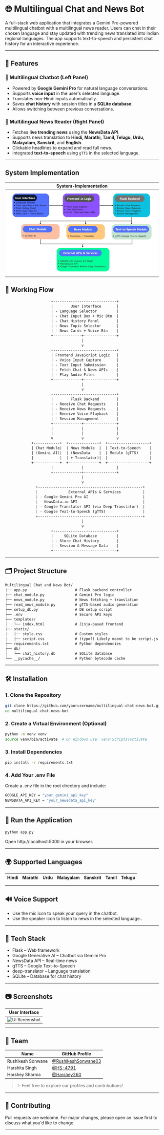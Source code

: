 # 🌐 Multilingual Chat and News Bot

A full-stack web application that integrates a Gemini Pro-powered multilingual chatbot with a multilingual news reader. Users can chat in their chosen language and stay updated with trending news translated into Indian regional languages. The app supports text-to-speech and persistent chat history for an interactive experience.

---

## 🚀 Features

### 🤖 Multilingual Chatbot (Left Panel)
- Powered by **Google Gemini Pro** for natural language conversations.
- Supports **voice input** in the user's selected language.
- Translates non-Hindi inputs automatically.
- Saves **chat history** with session titles in a **SQLite database**.
- Allows switching between previous conversations.

### 📰 Multilingual News Reader (Right Panel)
- Fetches **live trending news** using the **NewsData API**.
- Supports news translation to **Hindi, Marathi, Tamil, Telugu, Urdu, Malayalam, Sanskrit**, and **English**.
- Clickable headlines to expand and read full news.
- Integrated **text-to-speech** using `gTTS` in the selected language.

---

## System Implementation

| System-Implementation | 
|-----------------------------|
| ![System-Implementation](assets/System-Implementation.png) |



## 🔄 Working Flow


```text
                     +-----------------------------+
                     |        User Interface       |
                     | - Language Selector         |
                     | - Chat Input Box + Mic Btn  |
                     | - Chat History Panel        |
                     | - News Topic Selector       |
                     | - News Cards + Voice Btn    |
                     +-------------+---------------+
                                   |
                                   v
                     +-----------------------------+
                     | Frontend JavaScript Logic   |
                     | - Voice Input Capture       |
                     | - Text Input Submission     |
                     | - Fetch Chat & News APIs    |
                     | - Play Audio Files          |
                     +-------------+---------------+
                                   |
                                   v
                     +-----------------------------+
                     |        Flask Backend        |
                     | - Receive Chat Requests     |
                     | - Receive News Requests     |
                     | - Receive Voice Playback    |
                     | - Session Management        | 
                     +-------------+---------------+
                     |             |               |
                     |             |               |
                     v             v               v
            +------------+  +--------------+  +-------------------+
            | Chat Module|  | News Module  |  | Text-to-Speech    |
            | (Gemini AI)|  | (NewsData    |  | Module (gTTS)     |
            |            |  | + Translator)|  |                   |
            +------------+  +--------------+  +-------------------+
                     |             |               |
                     +-------------+---------------+
                                   |
                                   v 
              +------------------------------------------------+
              |              External APIs & Services          |
              | - Google Gemini Pro AI                         |
              | - NewsData.io API                              |
              | - Google Translator API (via Deep Translator)  |
              | - Google Text-to-Speech (gTTS)                 |
              +------------------------------------------------+
                                   |
                                   v
                     +-----------------------------+
                     |     SQLite Database         |
                     | - Store Chat History        |
                     | - Session & Message Data    |
                     +-----------------------------+
```

---

## 🗂️ Project Structure

```text
Multilingual Chat and News Bot/
├── app.py                      # Flask backend controller
├── chat_module.py              # Gemini Pro logic
├── news_module.py              # News fetching + translation
├── read_news_module.py         # gTTS-based audio generation
├── setup_db.py                 # DB setup script
├── .env                        # Secure API keys
├── templates/
│   └── index.html              # Jinja-based frontend
├── static/
│   ├── style.css               # Custom styles
│   ├── script.css              # (typo?) Likely meant to be script.js
├── requirements.txt            # Python dependencies
├── db/
│   └── chat_history.db         # SQLite database
└── __pycache__/                # Python bytecode cache
```

---

## 🛠️ Installation

### 1. Clone the Repository

```bash
git clone https://github.com/yourusername/multilingual-chat-news-bot.git
cd multilingual-chat-news-bot
```

### 2. Create a Virtual Environment (Optional)
```bash
python -m venv venv
source venv/bin/activate  # On Windows use: venv\Scripts\activate
```

### 3. Install Dependencies
```bash
pip install -r requirements.txt
```

### 4. Add Your .env File
Create a .env file in the root directory and include:
```bash
GOOGLE_API_KEY = "your_gemini_api_key"
NEWSDATA_API_KEY = "your_newsdata_api_key'
```

---

## 🧪 Run the Application
```bash
python app.py
```
Open http://localhost:5000 in your browser.

---

## 🌍 Supported Languages

|  Hindi   | Marathi |  Urdu   | Malayalam | Sanskrit | Tamil  | Telugu    |
| -------- | ------- | -------- | ------- | -------- | ------- | -------- |

---

## 🔊 Voice Support
- Use the mic icon to speak your query in the chatbot.
- Use the speaker icon to listen to news in the selected language..

---

## 🧠 Tech Stack
- Flask – Web framework
- Google Generative AI – Chatbot via Gemini Pro
- NewsData API – Real-time news
- gTTS – Google Text-to-Speech
- deep-translator – Language translation
- SQLite – Database for chat history

---

## 📷 Screenshots

| User Interface | 
|-----------------------------|
| ![UI Screenshot](assets\images\UI.png) |

---

## 👥 Team

| Name               | GitHub Profile                               |
|--------------------|-----------------------------------------------|
| Rushikesh Sonwane    | [@RushikeshSonwane03](https://github.com/RushikeshSonwane03/) |
| Harshita Singh      | [@HS-4791](https://github.com/HS-4791)        |
| Harshey Sharma     | [@Harshey260](https://github.com/Harshey260)        |

> ✨ Feel free to explore our profiles and contributions!

---

## 🤝 Contributing
Pull requests are welcome. For major changes, please open an issue first to discuss what you'd like to change.

---
